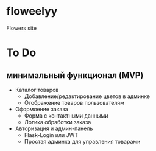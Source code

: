 # floweelyy
Flowers site

# To Do
## минимальный функционал (MVP)
- Каталог товаров
    - Добавление/редактирование цветов в админке
    - Отображение товаров пользователям
- Оформление заказа
    - Форма с контактными данными
    - Логика обработки заказа
- Авторизация и админ-панель
    - Flask-Login или JWT
    - Простая админка для управления товарами
